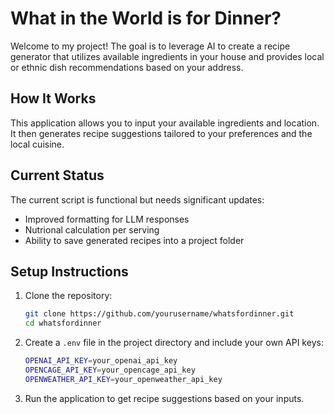 # What in the World is for Dinner?

Welcome to my project! The goal is to leverage AI to create a recipe generator that utilizes available ingredients in your house and provides local or ethnic dish recommendations based on your address.

## How It Works
This application allows you to input your available ingredients and location. It then generates recipe suggestions tailored to your preferences and the local cuisine.

## Current Status
The current script is functional but needs significant updates:
- Improved formatting for LLM responses
- Nutrional calculation per serving
- Ability to save generated recipes into a project folder

## Setup Instructions
1. Clone the repository:
   ```bash
   git clone https://github.com/yourusername/whatsfordinner.git
   cd whatsfordinner

2. Create a `.env` file in the project directory and include your own API keys:

   ```bash
   OPENAI_API_KEY=your_openai_api_key
   OPENCAGE_API_KEY=your_opencage_api_key
   OPENWEATHER_API_KEY=your_openweather_api_key


3. Run the application to get recipe suggestions based on your inputs.




